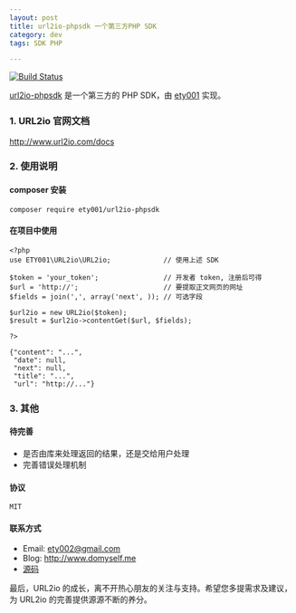 ```yaml
---
layout: post
title: url2io-phpsdk 一个第三方PHP SDK
category: dev
tags: SDK PHP

---
```


[![Build Status](https://travis-ci.org/ety001/url2io.svg?branch=master)](https://travis-ci.org/ety001/url2io)

[url2io-phpsdk](https://packagist.org/packages/ety001/url2io-phpsdk) 是一个第三方的 PHP SDK，由 [ety001](http://www.domyself.me/) 实现。

<!--more-->

### 1. URL2io 官网文档

<http://www.url2io.com/docs>

### 2. 使用说明

#### composer 安装

```
composer require ety001/url2io-phpsdk
```

#### 在项目中使用

```
<?php
use ETY001\URL2io\URL2io;             // 使用上述 SDK

$token = 'your_token';                // 开发者 token, 注册后可得
$url = 'http://';                     // 要提取正文网页的网址
$fields = join(',', array('next', )); // 可选字段

$url2io = new URL2io($token);
$result = $url2io->contentGet($url, $fields);

?>

{"content": "...",
 "date": null,
 "next": null,
 "title": "...",
 "url": "http://..."}

```

### 3. 其他

#### 待完善

* 是否由库来处理返回的结果，还是交给用户处理
* 完善错误处理机制

#### 协议

`MIT`

#### 联系方式

* Email: <ety002@gmail.com>
* Blog: <http://www.domyself.me>
* [源码](https://github.com/ety001/url2io)

最后，URL2io 的成长，离不开热心朋友的关注与支持。希望您多提需求及建议，为 URL2io 的完善提供源源不断的养分。
